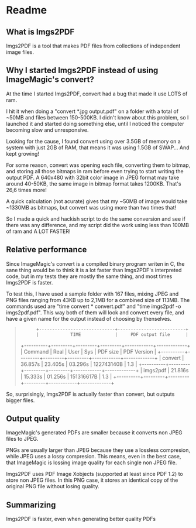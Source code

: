 # Readme

## What is Imgs2PDF

Imgs2PDF is a tool that makes PDF files from collections of independent
image files.

## Why I started Imgs2PDF instead of using ImageMagic's convert?

At the time I started Imgs2PDF, convert had a bug that made it use LOTS
of ram.

I hit it when doing a "convert *.jpg output.pdf" on a folder with a
total of ~50MB and files between 150-500KB. I didn't know about this
problem, so I launched it and started doing something else, until I
noticed the computer becoming slow and unresponsive.

Looking for the cause, I found convert using over 3.5GB of memory on a
system with just 2GB of RAM, that means it was using 1.5GB of SWAP...
And kept growing!

For some reason, convert was opening each file, converting them to
bitmap, and storing all those bitmaps in ram before even trying to
start writing the output PDF. A 640x480 with 32bit color image in JPEG
format may take around 40-50KB, the same image in bitmap format takes
1200KB. That's 26,6 times more!

A quick calculation (not acurate) gives that my ~50MB of image would
take ~1330MB as bitmaps, but convert was using more than two times that!

So I made a quick and hackish script to do the same conversion and see
if there was any difference, and my script did the work using less than
100MB of ram and A LOT FASTER!

## Relative performance

Since ImageMagic's convert is a compiled binary program writen in C,
the sane thing would be to think it is a lot faster than Imgs2PDF's
interpreted code, but in my tests they are mostly the same thing, and
most times Imgs2PDF is faster.

To test this, I have used a sample folder with 167 files, mixing JPEG
and PNG files ranging from 43KB up to 2,1MB for a combined size of
113MB. The commands used are "time convert * convert.pdf" and "time
imgs2pdf -o imgs2pdf.pdf". This way both of them will look and convert
every file, and have a given name for the output instead of choosing by
thenselves.

>           +-----------------------------+--------------------------+
>           |            TIME             |     PDF output file      |
>+----------+---------+---------+---------+------------+-------------+
>| Command  |  Real   |  User   |   Sys   |  PDF size  | PDF Version |
>+----------+---------+---------+---------+------------+-------------+
>| convert  | 36.857s | 23.405s | 03.296s | 122743140B |     1.3     |
>+----------+---------+---------+---------+------------+-------------+
>| imgs2pdf | 21.816s | 15.333s | 01.256s | 151316617B |     1.3     |
>+----------+---------+---------+---------+------------+-------------+

So, surprisingly, Imgs2PDF is actually faster than convert, but outputs
bigger files.

## Output quality

ImageMagic's generated PDFs are smaller because it converts non JPEG
files to JPEG.

PNGs are usually larger than JPEG because they use a
lossless compresion, while JPEG uses a lossy compresion. This means,
even in the best case, that ImageMagic is lossing image quality for
each single non JPEG file.

Imgs2PDF uses PDF Image Xobjects (supported at least since PDF 1.2) to
store non JPEG files. In this PNG case, it stores an identical copy of
the original PNG file without losing quality.

## Summarizing

Imgs2PDF is faster, even when generating better quality PDFs
